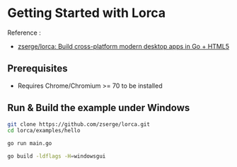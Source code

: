# Getting Started with Lorca

Reference :

+ [zserge/lorca: Build cross-platform modern desktop apps in Go + HTML5](https://github.com/zserge/lorca)

## Prerequisites

+ Requires Chrome/Chromium >= 70 to be installed

## Run & Build the example under Windows

``` sh
git clone https://github.com/zserge/lorca.git
cd lorca/examples/hello

go run main.go

go build -ldflags -H=windowsgui
```
